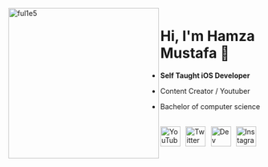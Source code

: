 <br />
<img src="https://github.com/ful1e5/ful1e5/blob/main/assets/lines.svg" align="left" width="300" alt="ful1e5"/>

# Hi, I'm Hamza Mustafa 👋

- **Self Taught iOS Developer**

- Content Creator / Youtuber

- Bachelor of computer science

<br />

<div  style="display: flex; justify-content: space-between;">
  <a href="https://www.youtube.com/c/AppShap" target="_blank">
    <img src="https://imgur.com/PMRCsrH.png" width="40" height="40" alt="YouTube">
  </a>
  <a href="https://twitter.com/mhamzamustafa7" target="_blank">
    <img src="https://imgur.com/6UKZXAM.png" width="40" height="40" alt="Twitter">
  </a>
  <a href="https://dev.to/ful1e5" target="_blank">
    <img src="https://imgur.com/T7LYgQw.png" height="40" width="40" alt="Dev Community Inc.">
  </a>
  <a href="https://instagram.com/appshap" target="_blank">
    <img src="https://i.imgur.com/M6yBwxS.png" height="40" width="40" alt="Instagram">
  </a>
<div>
